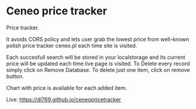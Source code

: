 # Ceneo price tracker

Price tracker.

It avoids CORS policy and lets user grab the lowest price from well-known polish price tracker ceneo.pl each time site is visited.

Each succesfull search will be stored in your localstorage and its current price will be updated each time live page is visited.
To Delete every record simply click on Remove Database. To delete just one item, click on remove button.

Chart with price is available for each added item.

Live: https://dl769.github.io/ceneopricetracker
